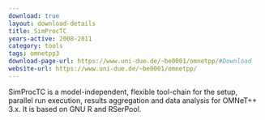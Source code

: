 ```yaml
---
download: true
layout: download-details
title: SimProcTC
years-active: 2008-2011
category: tools
tags: omnetpp3
download-page-url: https://www.uni-due.de/~be0001/omnetpp/#Download
website-url: https://www.uni-due.de/~be0001/omnetpp/
---
```


SimProcTC is a model-independent, flexible tool-chain for the setup, parallel
run execution, results aggregation and data analysis for OMNeT++ 3.x. It is
based on GNU R and RSerPool.

